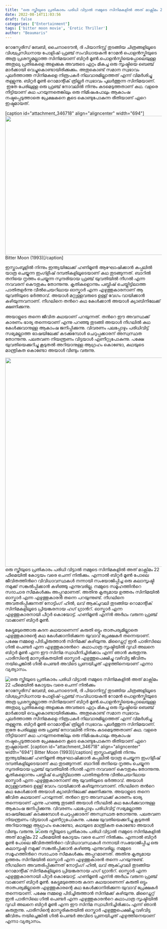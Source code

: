 ```yaml
---
title: "ഒരു സ്ത്രീയുടെ പ്രതികാരം പരിധി വിട്ടാല്‍ നമ്മുടെ സിനിമകളില്‍ അത് മാക്സിമം 22 ഫീമെയില്‍ കോട്ടയം വരെ ചെന്ന് നില്‍ക്കും"
date: 2022-08-14T11:03:56
draft: false
categories: ["Entertainment"]
tags: ['bitter moon movie', 'Erotic Thriller']
author: "Beaumaris"
---
```


റോസ്മേരീസ് ബേബി, ചൈനാടൌന്‍, ദി പിയാനിസ്റ്റ്‌ തുടങ്ങിയ ചിത്രങ്ങളിലൂടെ വിശ്വപ്രസിധനായ പോളിഷ്-ഫ്രഞ്ച് സംവിധായകന്‍ റോമന്‍ പൊളന്‍സ്കിയുടെ അത്ര പ്രശസ്തമല്ലാത്ത സിനിമയാണ് ബിറ്റര്‍ മൂണ്‍.പൊളന്‍സ്കിയെപ്പോലെയുള്ള അതുല്യ പ്രതിഭകളെ അളക്കുക അവരുടെ ഏറ്റം മികച്ച ഒരു സൃഷ്ടിയെ ബെഞ്ച്‌ മാര്‍ക്കായി വെച്ചുകൊണ്ടായിരിക്കുക്കും. അതുകൊണ്ട് സമാന സ്വഭാവം പുലര്‍ത്താത്ത സിനിമകളെ നിരൂപകര്‍ നിലവാരമില്ലാത്തത് എന്ന് വിമര്‍ശിച്ചു തള്ളുന്നു.
ബിറ്റര്‍ മൂണ്‍ റൊമാന്റിക് ത്രില്ലര്‍ സ്വഭാവം പുലര്‍ത്തുന്ന സിനിമയാണ്.  ഇതേ പേരിലുള്ള ഒരു ഫ്രഞ്ച് നോവലില്‍ നിന്നും കടമെടുത്തതാണ് കഥ. വളരെ നീട്ടിയാണ് കഥ പറയുന്നതെങ്കിലും ഒരു നിമിഷംപോലും ആകാംഷ നഷ്ടപ്പെടുത്താതെ പ്രേക്ഷകനെ കൂടെ കൊണ്ടുപോകുന്ന രീതിയാണ് ഏറെ ഇഷ്ടമായത്.

[caption id="attachment_346718" align="aligncenter" width="694"]<img class=" wp-image-346718" src="https://cdn.boolokam.com/articles/2022/08/fw.jpg" alt="" width="694" height="446" /> Bitter Moon (1993)[/caption]

ഇസ്താംബൂളില്‍ നിന്നും ഇന്ത്യയിലേക്ക് ഹണിമൂണ്‍ ആഘോഷിക്കാന്‍ കപ്പലില്‍ യാത്ര ചെയ്യുന്ന ഇംഗ്ളീഷ് ദമ്പതികളിലൂടെയാണ് കഥ തുടങ്ങുന്നത്. ബാറില്‍ തനിയെ നൃത്തം ചെയ്യുന്ന സുന്ദരിയായ ഫ്രഞ്ച് യുവതിയില്‍ നീഗല്‍ എന്ന നവവരന് കൌതുകം തോന്നുന്നു. കൃതികളൊന്നും പബ്ലിഷ് ചെയ്തിട്ടിലാത്ത പാതിതളര്‍ന്നു വീല്‍ചെയറിലായ ഓസ്കാര്‍ എന്ന എഴുത്തുകാരനാണ്‌ ആ യുവതിയുടെ ഭര്‍ത്താവ്. അയാള്‍ മറ്റുള്ളവരുടെ ഉള്ള് വേഗം വായിക്കാന്‍ കഴിയുന്നവനാണ്. നീഗലിനെ തന്‍റെ കഥ കേള്‍ക്കാന്‍ അയാള്‍ ക്യാബിനിലേക്ക് ക്ഷണിക്കുന്നു.

അയാളുടെ തന്നെ ജീവിത കഥയാണ് പറയുന്നത്. തന്‍റെ ഈ അവസ്ഥക്ക് കാരണം ഭാര്യ തന്നെയാണ്‌ എന്നു പറഞ്ഞു തുടങ്ങി അയാള്‍ നീഗലില്‍ കഥ കേള്‍ക്കുവാനുള്ള ആകാംഷ ജനിപ്പിക്കുന്നു. വിവരണം പലപ്പോഴും പരിധിവിട്ട് സഭ്യമല്ലാത്ത ഭാഷയിലേക്ക് കടക്കുമ്പോള്‍ ചെറുപ്പക്കാരന് അസ്വസ്ഥത തോന്നുന്നു. പലതവണ നിയന്ത്രണം വിട്ടയാള്‍ എണീറ്റുപോകുന്നു. പക്ഷേ യുവതിയെക്കുറിച്ചു കൂടുതല്‍ അറിയാനുള്ള ആഗ്രഹം കൊണ്ടോ, കഥയുടെ മാന്ത്രികത കൊണ്ടോ അയാള്‍ വീണ്ടും വരുന്നു.

<img class="size-full wp-image-346719 aligncenter" src="https://cdn.boolokam.com/articles/2022/08/ffqfqff.jpg" alt="" width="1024" height="671" />ഒരു സ്ത്രീയുടെ പ്രതികാരം പരിധി വിട്ടാല്‍ നമ്മുടെ സിനിമകളില്‍ അത് മാക്സിമം 22 ഫീമെയില്‍ കോട്ടയം വരെ ചെന്ന് നില്‍ക്കും. എന്നാല്‍ ബിറ്റര്‍ മൂണ്‍ പോലെ ജീവിതത്തിന്‍റെ വിവിധാവസ്ഥകള്‍ നന്നായി സംയോജിപ്പിച്ച ഒരു കലാസൃഷ്ടി നമുക്ക് സങ്കല്‍പ്പിക്കാന്‍ കഴിഞ്ഞു എന്നുവരില്ല. നമ്മുടെ സമൂഹത്തിന്‍റെ സദാചാര സീമകള്‍ക്കും അപ്പുറമാണത്. അതിനു കൃത്യമായ ഉത്തരം സിനിമയില്‍ ഓസ്കാര്‍ എന്ന എഴുത്തുകാരന്‍ തന്നെ പറയുന്നുണ്ട്. നീഗലിനെ അവതരിപ്പിക്കുന്നത് നോട്ടിംഗ് ഹില്‍, ലവ് ആക്ചുവലി തുടങ്ങിയ റൊമാന്റിക് സിനിമകളിലൂടെ പ്രിയങ്കരനായ ഹഗ് ഗ്രാന്‍റ്. ഓസ്കാര്‍ എന്ന എഴുത്തുകാരനായി പീറ്റര്‍ കൊയോട്ട്. ഹണിമൂണ്‍ എന്ന്‍ അര്‍ഥം വരുന്ന ഫ്രഞ്ച് വാക്കാണ്‌ ബിറ്റര്‍ മൂണ്‍.

കേട്ടുമടുത്തൊരു കദന കഥയാണെന്ന് കരുതി ഒട്ടും താത്പര്യമില്ലാതെ എഴുത്തുകാരന്റെ കഥ കേള്‍ക്കാനിരിക്കുന്ന യുവാവ് പ്രേക്ഷകര്‍ തന്നെയാണ്. പക്ഷേ നമ്മളെ പിടിച്ചിരുത്താന്‍ സിനിമക്ക് കഴിയുന്നു. മിഡ്നൈറ്റ് ഇന്‍ പാരിസിലെ ഗില്‍ പെണ്ടര്‍ എന്ന എഴുത്തുകാരന്‍റെ  കഥാപാത്ര സൃഷ്ടിയില്‍ വുഡി അലനെ ബിറ്റര്‍ മൂണ്‍ എന്ന ഈ സിനിമ സ്വാധീനിച്ചിരിക്കാം എന്ന് ഞാന്‍ കരുതുന്നു. പാരീസിന്റെ മാസ്മരികതയില്‍ ഓസ്കാര്‍ എഴുത്തുപെക്ഷിച്ചു വഴിവിട്ട ജീവിതം നയിച്ചെങ്കില്‍ ഗില്‍ പെണ്ടര്‍ അവിടെ പ്രണയിച്ചത് എഴുത്തിനെയാണ് എന്നാ വ്യത്യാസം.


![ഒരു സ്ത്രീയുടെ പ്രതികാരം പരിധി വിട്ടാല്‍ നമ്മുടെ സിനിമകളില്‍ അത് മാക്സിമം 22 ഫീമെയില്‍ കോട്ടയം വരെ ചെന്ന് നില്‍ക്കും](https://cdn.boolokam.com/articles/2022/08/fw.jpg)റോസ്മേരീസ് ബേബി, ചൈനാടൌന്‍, ദി പിയാനിസ്റ്റ്‌ തുടങ്ങിയ ചിത്രങ്ങളിലൂടെ വിശ്വപ്രസിധനായ പോളിഷ്-ഫ്രഞ്ച് സംവിധായകന്‍ റോമന്‍ പൊളന്‍സ്കിയുടെ അത്ര പ്രശസ്തമല്ലാത്ത സിനിമയാണ് ബിറ്റര്‍ മൂണ്‍.പൊളന്‍സ്കിയെപ്പോലെയുള്ള അതുല്യ പ്രതിഭകളെ അളക്കുക അവരുടെ ഏറ്റം മികച്ച ഒരു സൃഷ്ടിയെ ബെഞ്ച്‌ മാര്‍ക്കായി വെച്ചുകൊണ്ടായിരിക്കുക്കും. അതുകൊണ്ട് സമാന സ്വഭാവം പുലര്‍ത്താത്ത സിനിമകളെ നിരൂപകര്‍ നിലവാരമില്ലാത്തത് എന്ന് വിമര്‍ശിച്ചു തള്ളുന്നു. ബിറ്റര്‍ മൂണ്‍ റൊമാന്റിക് ത്രില്ലര്‍ സ്വഭാവം പുലര്‍ത്തുന്ന സിനിമയാണ്. ഇതേ പേരിലുള്ള ഒരു ഫ്രഞ്ച് നോവലില്‍ നിന്നും കടമെടുത്തതാണ് കഥ. വളരെ നീട്ടിയാണ് കഥ പറയുന്നതെങ്കിലും ഒരു നിമിഷംപോലും ആകാംഷ നഷ്ടപ്പെടുത്താതെ പ്രേക്ഷകനെ കൂടെ കൊണ്ടുപോകുന്ന രീതിയാണ് ഏറെ ഇഷ്ടമായത്. [caption id="attachment_346718" align="aligncenter" width="694"] Bitter Moon (1993)[/caption] ഇസ്താംബൂളില്‍ നിന്നും ഇന്ത്യയിലേക്ക് ഹണിമൂണ്‍ ആഘോഷിക്കാന്‍ കപ്പലില്‍ യാത്ര ചെയ്യുന്ന ഇംഗ്ളീഷ് ദമ്പതികളിലൂടെയാണ് കഥ തുടങ്ങുന്നത്. ബാറില്‍ തനിയെ നൃത്തം ചെയ്യുന്ന സുന്ദരിയായ ഫ്രഞ്ച് യുവതിയില്‍ നീഗല്‍ എന്ന നവവരന് കൌതുകം തോന്നുന്നു. കൃതികളൊന്നും പബ്ലിഷ് ചെയ്തിട്ടിലാത്ത പാതിതളര്‍ന്നു വീല്‍ചെയറിലായ ഓസ്കാര്‍ എന്ന എഴുത്തുകാരനാണ്‌ ആ യുവതിയുടെ ഭര്‍ത്താവ്. അയാള്‍ മറ്റുള്ളവരുടെ ഉള്ള് വേഗം വായിക്കാന്‍ കഴിയുന്നവനാണ്. നീഗലിനെ തന്‍റെ കഥ കേള്‍ക്കാന്‍ അയാള്‍ ക്യാബിനിലേക്ക് ക്ഷണിക്കുന്നു. അയാളുടെ തന്നെ ജീവിത കഥയാണ് പറയുന്നത്. തന്‍റെ ഈ അവസ്ഥക്ക് കാരണം ഭാര്യ തന്നെയാണ്‌ എന്നു പറഞ്ഞു തുടങ്ങി അയാള്‍ നീഗലില്‍ കഥ കേള്‍ക്കുവാനുള്ള ആകാംഷ ജനിപ്പിക്കുന്നു. വിവരണം പലപ്പോഴും പരിധിവിട്ട് സഭ്യമല്ലാത്ത ഭാഷയിലേക്ക് കടക്കുമ്പോള്‍ ചെറുപ്പക്കാരന് അസ്വസ്ഥത തോന്നുന്നു. പലതവണ നിയന്ത്രണം വിട്ടയാള്‍ എണീറ്റുപോകുന്നു. പക്ഷേ യുവതിയെക്കുറിച്ചു കൂടുതല്‍ അറിയാനുള്ള ആഗ്രഹം കൊണ്ടോ, കഥയുടെ മാന്ത്രികത കൊണ്ടോ അയാള്‍ വീണ്ടും വരുന്നു. ![](https://cdn.boolokam.com/articles/2022/08/ffqfqff.jpg)ഒരു സ്ത്രീയുടെ പ്രതികാരം പരിധി വിട്ടാല്‍ നമ്മുടെ സിനിമകളില്‍ അത് മാക്സിമം 22 ഫീമെയില്‍ കോട്ടയം വരെ ചെന്ന് നില്‍ക്കും. എന്നാല്‍ ബിറ്റര്‍ മൂണ്‍ പോലെ ജീവിതത്തിന്‍റെ വിവിധാവസ്ഥകള്‍ നന്നായി സംയോജിപ്പിച്ച ഒരു കലാസൃഷ്ടി നമുക്ക് സങ്കല്‍പ്പിക്കാന്‍ കഴിഞ്ഞു എന്നുവരില്ല. നമ്മുടെ സമൂഹത്തിന്‍റെ സദാചാര സീമകള്‍ക്കും അപ്പുറമാണത്. അതിനു കൃത്യമായ ഉത്തരം സിനിമയില്‍ ഓസ്കാര്‍ എന്ന എഴുത്തുകാരന്‍ തന്നെ പറയുന്നുണ്ട്. നീഗലിനെ അവതരിപ്പിക്കുന്നത് നോട്ടിംഗ് ഹില്‍, ലവ് ആക്ചുവലി തുടങ്ങിയ റൊമാന്റിക് സിനിമകളിലൂടെ പ്രിയങ്കരനായ ഹഗ് ഗ്രാന്‍റ്. ഓസ്കാര്‍ എന്ന എഴുത്തുകാരനായി പീറ്റര്‍ കൊയോട്ട്. ഹണിമൂണ്‍ എന്ന്‍ അര്‍ഥം വരുന്ന ഫ്രഞ്ച് വാക്കാണ്‌ ബിറ്റര്‍ മൂണ്‍. കേട്ടുമടുത്തൊരു കദന കഥയാണെന്ന് കരുതി ഒട്ടും താത്പര്യമില്ലാതെ എഴുത്തുകാരന്റെ കഥ കേള്‍ക്കാനിരിക്കുന്ന യുവാവ് പ്രേക്ഷകര്‍ തന്നെയാണ്. പക്ഷേ നമ്മളെ പിടിച്ചിരുത്താന്‍ സിനിമക്ക് കഴിയുന്നു. മിഡ്നൈറ്റ് ഇന്‍ പാരിസിലെ ഗില്‍ പെണ്ടര്‍ എന്ന എഴുത്തുകാരന്‍റെ കഥാപാത്ര സൃഷ്ടിയില്‍ വുഡി അലനെ ബിറ്റര്‍ മൂണ്‍ എന്ന ഈ സിനിമ സ്വാധീനിച്ചിരിക്കാം എന്ന് ഞാന്‍ കരുതുന്നു. പാരീസിന്റെ മാസ്മരികതയില്‍ ഓസ്കാര്‍ എഴുത്തുപെക്ഷിച്ചു വഴിവിട്ട ജീവിതം നയിച്ചെങ്കില്‍ ഗില്‍ പെണ്ടര്‍ അവിടെ പ്രണയിച്ചത് എഴുത്തിനെയാണ് എന്നാ വ്യത്യാസം.

